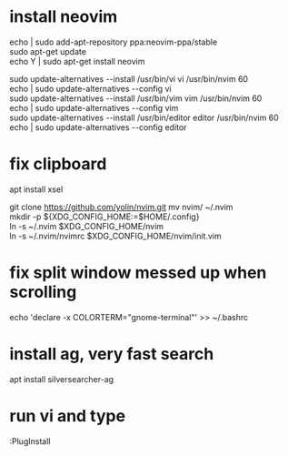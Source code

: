 install neovim
===============
echo | sudo add-apt-repository ppa:neovim-ppa/stable  
sudo apt-get update  
echo Y | sudo apt-get install neovim  

sudo update-alternatives --install /usr/bin/vi vi /usr/bin/nvim 60  
echo | sudo update-alternatives --config vi  
sudo update-alternatives --install /usr/bin/vim vim /usr/bin/nvim 60  
echo | sudo update-alternatives --config vim  
sudo update-alternatives --install /usr/bin/editor editor /usr/bin/nvim 60  
echo | sudo update-alternatives --config editor  

fix clipboard
==============
apt install xsel  

git clone https://github.com/yolin/nvim.git
mv nvim/ ~/.nvim  
mkdir -p ${XDG_CONFIG_HOME:=$HOME/.config}  
ln -s ~/.nvim $XDG_CONFIG_HOME/nvim  
ln -s ~/.nvim/nvimrc $XDG_CONFIG_HOME/nvim/init.vim  

fix split window messed up when scrolling
==========================================
echo 'declare -x COLORTERM="gnome-terminal"' >> ~/.bashrc

install ag, very fast search
============================
apt install silversearcher-ag  

run vi and type
===============
:PlugInstall  
